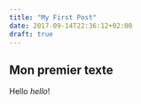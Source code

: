 ```yaml
---
title: "My First Post"
date: 2017-09-14T22:36:12+02:00
draft: true
---
```


## Mon premier texte

Hello _hello_!

